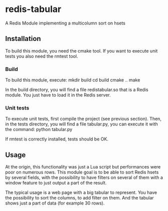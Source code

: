 # redis-tabular
A Redis Module implementing a multicolumn sort on hsets

## Installation
To build this module, you need the cmake tool. If you want to execute unit tests
you also need the rmtest tool.

### Build
To build this module, execute:
mkdir build
cd build
cmake ..
make

In the build directory, you will find a file redistabular.so that is a Redis
module. You just have to load it in the Redis server.

### Unit tests
To execute unit tests, first compile the project (see previous section).
Then, in the tests directory, you will find a file tabular.py, you can execute it with the command:
python tabular.py

If rmtest is correctly installed, tests should be OK.

## Usage
At the origin, this functionality was just a Lua script but performances were
poor on numerous rows. This module goal is to be able to sort Redis hsets by
several fields, with the possibility to have filters on several of them with a
window feature to just output a part of the result.

The typical usage is a web page with a big tabular to represent. You have the
possibility to sort the columns, to add filter on them. And the tabular shows
just a part of data (for example 30 rows).

